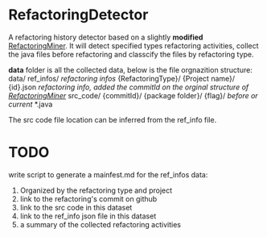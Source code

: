 # RefactoringDetector
A refactoring history detector based on a slightly **modified** [RefactoringMiner](https://github.com/boyang9602/RefactoringMiner). It will detect specified types refactoring activities, collect the java files before refactoring and classcify the files by refactoring type.  

**data** folder is all the collected data, below is the file orgnazition structure:  
data/
  ref_infos/ *refactoring infos*
  	{RefactoringType}/
  		{Project name}/
  			{id}.json *refactoring info, added the commitId on the orginal structure of [RefactoringMiner](https://github.com/tsantalis/RefactoringMiner)*
  src_code/
  	{commitId}/
  		{package folder}/
  			{flag}/ *before or current*
  				*.java

The src code file location can be inferred from the ref_info file.

# TODO
write script to generate a mainfest.md for the ref_infos data:  
1. Organized by the refactoring type and project  
2. link to the refactoring's commit on github  
3. link to the src code in this dataset  
4. link to the ref_info json file in this dataset  
5. a summary of the collected refactoring activities  